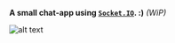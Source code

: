 **A small chat-app using [`Socket.IO`](https://github.com/socketio/socket.io). :)** <em>(WiP)</em>

![alt text](https://github.com/nourgaser2012/chat-app/blob/main/docs/img/img.png?raw=true)
